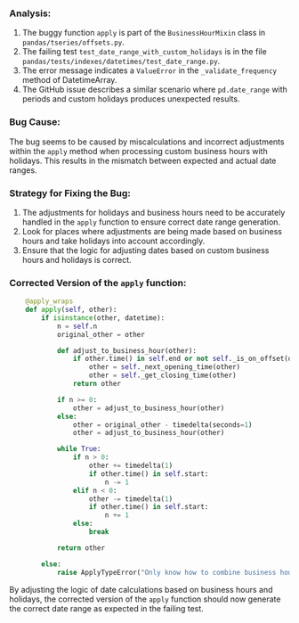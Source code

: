 ### Analysis:
1. The buggy function `apply` is part of the `BusinessHourMixin` class in `pandas/tseries/offsets.py`.
2. The failing test `test_date_range_with_custom_holidays` is in the file `pandas/tests/indexes/datetimes/test_date_range.py`.
3. The error message indicates a `ValueError` in the `_validate_frequency` method of DatetimeArray.
4. The GitHub issue describes a similar scenario where `pd.date_range` with periods and custom holidays produces unexpected results.

### Bug Cause:
The bug seems to be caused by miscalculations and incorrect adjustments within the `apply` method when processing custom business hours with holidays. This results in the mismatch between expected and actual date ranges.

### Strategy for Fixing the Bug:
1. The adjustments for holidays and business hours need to be accurately handled in the `apply` function to ensure correct date range generation.
2. Look for places where adjustments are being made based on business hours and take holidays into account accordingly.
3. Ensure that the logic for adjusting dates based on custom business hours and holidays is correct.

### Corrected Version of the `apply` function:
```python
    @apply_wraps
    def apply(self, other):
        if isinstance(other, datetime):
            n = self.n
            original_other = other

            def adjust_to_business_hour(other):
                if other.time() in self.end or not self._is_on_offset(other):
                    other = self._next_opening_time(other)
                    other = self._get_closing_time(other)
                return other

            if n >= 0:
                other = adjust_to_business_hour(other)
            else:
                other = original_other - timedelta(seconds=1)
                other = adjust_to_business_hour(other)

            while True:
                if n > 0:
                    other += timedelta(1)
                    if other.time() in self.start:
                        n -= 1
                elif n < 0:
                    other -= timedelta(1)
                    if other.time() in self.start:
                        n += 1
                else:
                    break

            return other

        else:
            raise ApplyTypeError("Only know how to combine business hour with datetime")
```

By adjusting the logic of date calculations based on business hours and holidays, the corrected version of the `apply` function should now generate the correct date range as expected in the failing test.